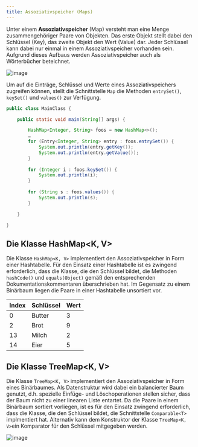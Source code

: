 ```yaml
---
title: Assoziativspeicher (Maps)
---
```


Unter einem **Assoziativspeicher** (Map) versteht man eine Menge zusammengehöriger Paare von Objekten. Das erste Objekt stellt dabei den Schlüssel (Key), das zweite 
Objekt den Wert (Value) dar. Jeder Schlüssel kann dabei nur einmal in einem Assoziativspeicher vorhanden sein. Aufgrund dieses Aufbaus werden Assoziativspeicher auch als 
Wörterbücher beteichnet.

![image](https://user-images.githubusercontent.com/47243617/178993798-64074bc6-0a7b-4201-9b40-0d37423e718a.png)

Um auf die Einträge, Schlüssel und Werte eines Assoziativspeichers zugreifen können, stellt die Schnittstelle `Map` die Methoden `entrySet()`, `keySet()` und 
`values()` zur Verfügung. 

```java
public class MainClass {

    public static void main(String[] args) {

        HashMap<Integer, String> foos = new HashMap<>();
        … 
        for (Entry<Integer, String> entry : foos.entrySet()) {
            System.out.println(entry.getKey());
            System.out.println(entry.getValue());
        }
      
        for (Integer i : foos.keySet()) {
            System.out.println(i);
        }
      
        for (String s : foos.values()) {
            System.out.println(s);
        }

    }

}
```

## Die Klasse HashMap<K, V>
Die Klasse `HashMap<K, V>` implementiert den Assoziativspeicher in Form einer Hashtabelle. Für den Einsatz einer Hashtabelle ist es zwingend erforderlich, dass die 
Klasse, die den Schlüssel bildet, die Methoden `hashCode()` und `equals(Object)` gemäß den entsprechenden Dokumentationskommentaren überschrieben hat.
Im Gegensatz zu einem Binärbaum liegen die Paare in einer Hashtabelle unsortiert vor.

| Index | Schlüssel | Wert |
| ----- | --------- | ---- |
| 0     | Butter    | 3    |
| 2     | Brot      | 9    |
| 13    | Milch     | 2    |
| 14    | Eier      | 5    |

## Die Klasse TreeMap<K, V>
Die Klasse `TreeMap<K, V>` implementiert den Assoziativspeicher in Form eines Binärbaumes. Als Datenstruktur wird dabei ein balancierter Baum genutzt, d.h. spezielle 
Einfüge- und Löschoperationen stellen sicher, dass der Baum nicht zu einer linearen Liste entartet. Da die Paare in einem Binärbaum sortiert vorliegen, ist es für
den Einsatz zwingend erforderlich, dass die Klasse, die den Schlüssel bildet, die Schnittstelle `Comparable<T>` implmentiert hat. Alternativ kann dem Konstruktor
der Klasse `TreeMap<K, V>`ein Komparator für den Schlüssel mitgegeben werden.

![image](https://user-images.githubusercontent.com/47243617/178997445-d30d0d12-61e4-4fdc-a2e7-6750384ce8a8.png)

